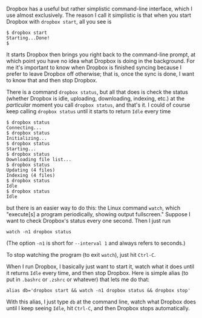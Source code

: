 <!-- begin metadata
title: A Simple Dropbox Command-Line Alias
date: 2014-01-11 09:57
end metadata -->

Dropbox has a useful but rather simplistic command-line interface, which I use
almost exclusively. The reason I call it simplistic is that when you start
Dropbox with `dropbox start`, all you see is

    $ dropbox start
    Starting...Done!
    $

It starts Dropbox then brings you right back to the command-line prompt, at
which point you have no idea what Dropbox is doing in the background. For me
it's important to know when Dropbox is finished syncing because I prefer to
leave Dropbox off otherwise; that is, once the sync is done, I want to know
that and then stop Dropbox.

There is a command `dropbox status`, but all that does is check the status
(whether Dropbox is idle, uploading, downloading, indexing, etc.) at the
*particular* moment you call `dropbox status`, and that's it. I could of
course keep calling `dropbox status` until it starts to return `Idle` every
time

    $ dropbox status
    Connecting...
    $ dropbox status
    Initializing...
    $ dropbox status
    Starting...
    $ dropbox status
    Downloading file list...
    $ dropbox status
    Updating (4 files)
    Indexing (4 files)
    $ dropbox status
    Idle
    $ dropbox status
    Idle

but there is an easier way to do this: the Linux command `watch`, which
"execute[s] a program periodically, showing output fullscreen." Suppose I want
to check Dropbox's status every one second. Then I just run

    watch -n1 dropbox status

(The option `-n1` is short for `--interval 1` and always refers to seconds.)

To stop watching the program (to exit `watch`), just hit `Ctrl-C`.

When I run Dropbox, I basically just want to start it, watch what it does until
it returns `Idle` every time, and then stop Dropbox. Here is simple alias (to
put in `.bashrc` or `.zshrc` or whatever) that lets me do that:

    alias db='dropbox start && watch -n1 dropbox status && dropbox stop'

With this alias, I just type `db` at the command line, watch what Dropbox does
until I keep seeing `Idle`, hit `Ctrl-C`, and then Dropbox stops automatically.
